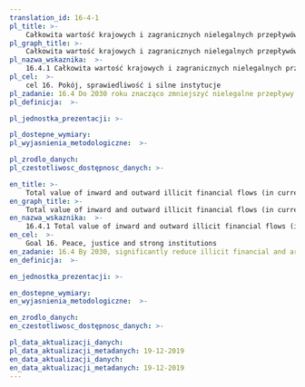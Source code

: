 ```yaml
---
translation_id: 16-4-1
pl_title: >-
    Całkowita wartość krajowych i zagranicznych nielegalnych przepływów finansowych (w bieżących USD)
pl_graph_title: >-
    Całkowita wartość krajowych i zagranicznych nielegalnych przepływów finansowych (w bieżących USD)
pl_nazwa_wskaznika:  >-
    16.4.1 Całkowita wartość krajowych i zagranicznych nielegalnych przepływów finansowych (w bieżących USD)
pl_cel:  >-
    cel 16. Pokój, sprawiedliwość i silne instytucje
pl_zadanie: 16.4 Do 2030 roku znacząco zmniejszyć nielegalne przepływy finansowe i handel bronią  wzmocnić proces odzyskiwania i zwracania skradzionego mienia oraz zwalczać wszelkie formy przestępczości zorganizowanej
pl_definicja:  >-

pl_jednostka_prezentacji: >-

pl_dostepne_wymiary:
pl_wyjasnienia_metodologiczne:  >-

pl_zrodlo_danych:
pl_czestotliwosc_dostępnosc_danych: >-

en_title: >-
    Total value of inward and outward illicit financial flows (in current United States dollars)
en_graph_title: >-
    Total value of inward and outward illicit financial flows (in current United States dollars)
en_nazwa_wskaznika:  >-
    16.4.1 Total value of inward and outward illicit financial flows (in current United States dollars)
en_cel:  >-
    Goal 16. Peace, justice and strong institutions
en_zadanie: 16.4 By 2030, significantly reduce illicit financial and arms flows, strengthen the recovery and return of stolen assets and combat all forms of organized crime
en_definicja:  >-

en_jednostka_prezentacji: >-

en_dostepne_wymiary:
en_wyjasnienia_metodologiczne:  >-

en_zrodlo_danych:
en_czestotliwosc_dostępnosc_danych: >-

pl_data_aktualizacji_danych:  
pl_data_aktualizacji_metadanych: 19-12-2019
en_data_aktualizacji_danych:  
en_data_aktualizacji_metadanych: 19-12-2019
---
```

